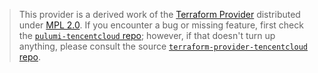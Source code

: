 > This provider is a derived work of the [Terraform Provider](https://github.com/tencentcloudstack/terraform-provider-tencentcloud)
> distributed under [MPL 2.0](https://www.mozilla.org/en-US/MPL/2.0/). If you encounter a bug or missing feature,
> first check the [`pulumi-tencentcloud` repo](https://github.com/tencentcloudstack/pulumi-tencentcloud/issues); however, if that doesn't turn up anything,
> please consult the source [`terraform-provider-tencentcloud` repo](https://github.com/tencentcloudstack/terraform-provider-tencentcloud/issues).